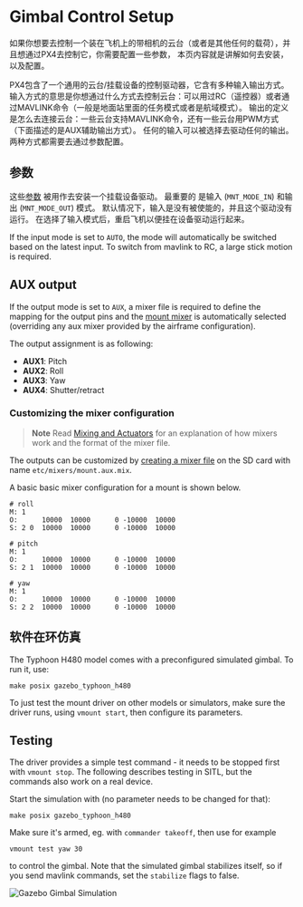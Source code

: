 # Gimbal Control Setup

如果你想要去控制一个装在飞机上的带相机的云台（或者是其他任何的载荷），并且想通过PX4去控制它，你需要配置一些参数， 本页内容就是讲解如何去安装，以及配置。

PX4包含了一个通用的云台/挂载设备的控制驱动器，它含有多种输入输出方式。 输入方式的意思是你想通过什么方式去控制云台：可以用过RC（遥控器）或者通过MAVLINK命令（一般是地面站里面的任务模式或者是航域模式）。 输出的定义是怎么去连接云台：一些云台支持MAVLINK命令，还有一些云台用PWM方式（下面描述的是AUX辅助输出方式）。 任何的输入可以被选择去驱动任何的输出。 两种方式都需要去通过参数配置。

## 参数

这些[参数](../advanced/parameter_reference.md#mount) 被用作去安装一个挂载设备驱动。 最重要的 是输入 (` MNT_MODE_IN `) 和输出 (` MNT_MODE_OUT `) 模式。 默认情况下，输入是没有被使能的，并且这个驱动没有运行。 在选择了输入模式后，重启飞机以便挂在设备驱动运行起来。

If the input mode is set to `AUTO`, the mode will automatically be switched based on the latest input. To switch from mavlink to RC, a large stick motion is required.

## AUX output

If the output mode is set to `AUX`, a mixer file is required to define the mapping for the output pins and the [mount mixer](https://github.com/PX4/Firmware/blob/master/ROMFS/px4fmu_common/mixers/mount.aux.mix) is automatically selected (overriding any aux mixer provided by the airframe configuration).

The output assignment is as following:

- **AUX1**: Pitch
- **AUX2**: Roll
- **AUX3**: Yaw
- **AUX4**: Shutter/retract

### Customizing the mixer configuration

> **Note** Read [Mixing and Actuators](../concept/mixing.md) for an explanation of how mixers work and the format of the mixer file.

The outputs can be customized by [creating a mixer file](../concept/system_startup.md#starting-a-custom-mixer) on the SD card with name `etc/mixers/mount.aux.mix`.

A basic basic mixer configuration for a mount is shown below.

    # roll
    M: 1
    O:      10000  10000      0 -10000  10000
    S: 2 0  10000  10000      0 -10000  10000
    
    # pitch
    M: 1
    O:      10000  10000      0 -10000  10000
    S: 2 1  10000  10000      0 -10000  10000
    
    # yaw
    M: 1
    O:      10000  10000      0 -10000  10000
    S: 2 2  10000  10000      0 -10000  10000
    

## 软件在环仿真

The Typhoon H480 model comes with a preconfigured simulated gimbal. To run it, use:

    make posix gazebo_typhoon_h480
    

To just test the mount driver on other models or simulators, make sure the driver runs, using `vmount start`, then configure its parameters.

## Testing

The driver provides a simple test command - it needs to be stopped first with `vmount stop`. The following describes testing in SITL, but the commands also work on a real device.

Start the simulation with (no parameter needs to be changed for that):

    make posix gazebo_typhoon_h480
    

Make sure it's armed, eg. with `commander takeoff`, then use for example

    vmount test yaw 30
    

to control the gimbal. Note that the simulated gimbal stabilizes itself, so if you send mavlink commands, set the `stabilize` flags to false.

![Gazebo Gimbal Simulation](../../assets/gazebo/gimbal-simulation.png)